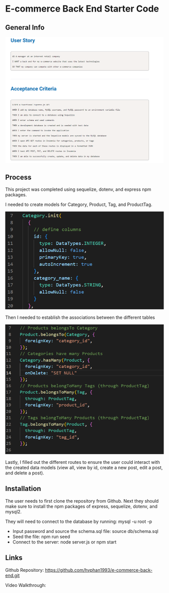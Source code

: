 # E-commerce Back End Starter Code

## General Info

![user story and acceptance criteria](./assets/images/acceptancecriteria.png)

## Process
This project was completed using sequelize, dotenv, and express npm packages.

I needed to create models for Category, Product, Tag, and ProductTag.

![category model example](./assets/images/categorymodel.png)

Then I needed to establish the associations between the different tables

![model associations](./assets/images/modelassociations.png)

Lastly, I filled out the different routes to ensure the user could interact with the created data models (view all, view by id, create a new post, edit a post, and delete a post).

## Installation

The user needs to first clone the repository from Github.
Next they should make sure to install the npm packages of express, sequelize, dotenv, and mysql2.

They will need to connect to the database by running: mysql -u root -p
- Input password and source the schema.sql file: source db/schema.sql
- Seed the file: npm run seed
- Connect to the server: node server.js or npm start

## Links
Github Repository: https://github.com/hvphan1993/e-commerce-back-end.git

Video Walkthrough: 
